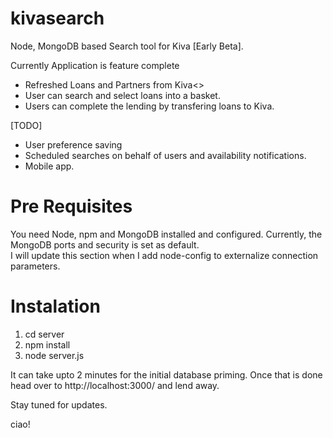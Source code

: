 kivasearch
==========

Node, MongoDB based Search tool for Kiva [Early Beta].

Currently Application is feature complete 

- Refreshed Loans and Partners from Kiva<>
- User can search and select loans into a basket.
- Users can complete the lending by transfering loans to Kiva.

[TODO]
- User preference saving
- Scheduled searches on behalf of users and availability notifications.
- Mobile app.


Pre Requisites
============
You need Node, npm and MongoDB installed and configured.  Currently, the MongoDB ports and security is set as default.  
I will update this section when I add node-config to externalize connection parameters.

Instalation
===========
1. cd server<br>
2. npm install<br>
3. node server.js<br>

It can take upto 2 minutes for the initial database priming.  Once that is done head over to http://localhost:3000/
and lend away.

Stay tuned for updates.

ciao!




